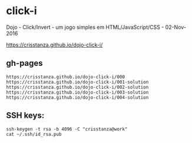 # click-i

Dojo - Click/Invert - um jogo simples em HTML/JavaScript/CSS - 02-Nov-2016

<a href="https://crisstanza.github.io/dojo-click-i/" target="_blank">https://crisstanza.github.io/dojo-click-i/</a>

## gh-pages

    https://crisstanza.github.io/dojo-click-i/000
    https://crisstanza.github.io/dojo-click-i/001-solution
    https://crisstanza.github.io/dojo-click-i/002-solution
    https://crisstanza.github.io/dojo-click-i/003-solution
    https://crisstanza.github.io/dojo-click-i/004-solution


## SSH keys:

    ssh-keygen -t rsa -b 4096 -C "crisstanza@work"
    cat ~/.ssh/id_rsa.pub
